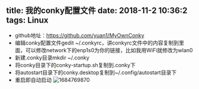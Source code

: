 title: 我的conky配置文件
date: 2018-11-2 10:36:2
tags: Linux
---
   * github地址：https://github.com/yuan1/MyOwnConky
 * 编辑conky配置文件gedit ~/.conkyrc，讲conkyrc文件中的内容复制到里面，可以修改network下的enp1s0为你的链接，比如我用WiFi就修改为wlan0
 * 新建.conky目录mkdir ~/.conky
 * 将conky目录下的conky-startup.sh复制到.conky下
 * 将autostart目录下的conky.desktop复制到~/.config/autostart目录下
 * 重启即自动启动
  ![1684769870](http://images.javayuan.cn/1684769870-1.jpg)

 
